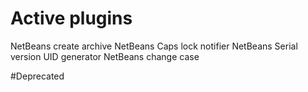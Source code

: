 # Active plugins
NetBeans create archive
NetBeans Caps lock notifier
NetBeans Serial version UID generator
NetBeans change case

#Deprecated
